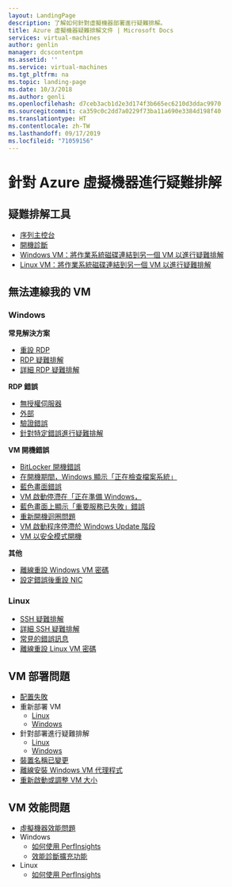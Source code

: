 ```yaml
---
layout: LandingPage
description: 了解如何針對虛擬機器部署進行疑難排解。
title: Azure 虛擬機器疑難排解文件 | Microsoft Docs
services: virtual-machines
author: genlin
manager: dcscontentpm
ms.assetid: ''
ms.service: virtual-machines
ms.tgt_pltfrm: na
ms.topic: landing-page
ms.date: 10/3/2018
ms.author: genli
ms.openlocfilehash: d7ceb3acb1d2e3d174f3b665ec6210d3ddac9970
ms.sourcegitcommit: ca359c0c2dd7a0229f73ba11a690e3384d198f40
ms.translationtype: HT
ms.contentlocale: zh-TW
ms.lasthandoff: 09/17/2019
ms.locfileid: "71059156"
---
```

# <a name="troubleshooting-azure-virtual-machines"></a>針對 Azure 虛擬機器進行疑難排解

## <a name="tools-for-troubleshooting"></a>疑難排解工具

- [序列主控台](serial-console-windows.md)
- [開機診斷](boot-diagnostics.md)
- [Windows VM：將作業系統磁碟連結到另一個 VM 以進行疑難排解](troubleshoot-recovery-disks-portal-windows.md)
- [Linux VM：將作業系統磁碟連結到另一個 VM 以進行疑難排解](troubleshoot-recovery-disks-portal-linux.md)

## <a name="cant-connect-to-the-vm"></a>無法連線我的 VM

### <a name="windows"></a>Windows

**常見解決方案**

- [重設 RDP](reset-rdp.md)
- [RDP 疑難排解](troubleshoot-rdp-connection.md)
- [詳細 RDP 疑難排解](detailed-troubleshoot-rdp.md)

**RDP 錯誤**

- [無授權伺服器](troubleshoot-rdp-no-license-server.md)
- [外部](Troubleshoot-rdp-internal-error.md)
- [驗證錯誤](troubleshoot-authentication-error-rdp-vm.md)
- [針對特定錯誤進行疑難排解](troubleshoot-specific-rdp-errors.md)

**VM 開機錯誤**

* [BitLocker 開機錯誤](troubleshoot-bitlocker-boot-error.md) 
* [在開機期間，Windows 顯示「正在檢查檔案系統」](troubleshoot-check-disk-boot-error.md)
* [藍色畫面錯誤](troubleshoot-common-blue-screen-error.md)
* [VM 啟動停滯在「正在準備 Windows，](troubleshoot-vm-boot-configure-update.md)
* [藍色畫面上顯示「重要服務已失敗」錯誤](troubleshoot-critical-service-failed-boot-error.md)
* [重新開機迴圈問題](troubleshoot-reboot-loop.md)
* [VM 啟動程序停滯於 Windows Update 階段](troubleshoot-stuck-updating-boot-error.md)
* [VM 以安全模式開機](troubleshoot-rdp-safe-mode.md)

**其他**
- [離線重設 Windows VM 密碼](reset-local-password-without-agent.md)
- [設定錯誤後重設 NIC](reset-network-interface.md)

### <a name="linux"></a>Linux

- [SSH 疑難排解](troubleshoot-ssh-connection.md)
- [詳細 SSH 疑難排解](detailed-troubleshoot-ssh-connection.md)
- [常見的錯誤訊息](error-messages.md)
- [離線重設 Linux VM 密碼](reset-password.md)

## <a name="vm-deployment-issues"></a>VM 部署問題

- [配置失敗](allocation-failure.md)
- 重新部署 VM
    - [Linux](redeploy-to-new-node-linux.md)
    - [Windows](redeploy-to-new-node-windows.md)
- 針對部署進行疑難排解
    - [Linux](troubleshoot-deploy-vm-linux.md)
    - [Windows](troubleshoot-deploy-vm-windows.md)
- [裝置名稱已變更](troubleshoot-device-names-problems.md)
- [離線安裝 Windows VM 代理程式](install-vm-agent-offline.md)
- [重新啟動或調整 VM 大小](restart-resize-error-troubleshooting.md)

## <a name="vm-performance-issue"></a>VM 效能問題
- [虛擬機器效能問題](performance-diagnostics.md)
- Windows
    - [如何使用 PerfInsights](how-to-use-perfinsights.md)
    - [效能診斷擴充功能](performance-diagnostics-vm-extension.md)
- Linux
    - [如何使用 PerfInsights](how-to-use-perfinsights-linux.md)